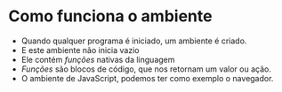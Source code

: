 # Como funciona o ambiente

- Quando qualquer programa é iniciado, um ambiente é criado.
- E este ambiente não inicia vazio
- Ele contém *funções* nativas da linguagem
- *Funções* são blocos de código, que nos retornam um valor ou ação.
- O ambiente de JavaScript, podemos ter como exemplo o navegador.
